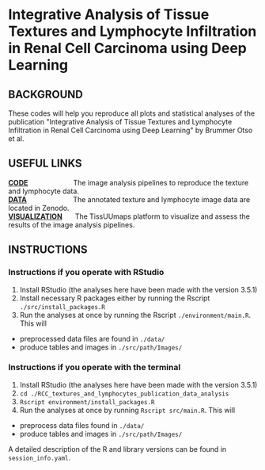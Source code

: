 # Integrative Analysis of Tissue Textures and Lymphocyte Infiltration in Renal Cell Carcinoma using Deep Learning


## BACKGROUND
These codes will help you reproduce all plots and statistical analyses of the publication "Integrative Analysis of Tissue Textures and Lymphocyte Infiltration in Renal Cell Carcinoma using Deep Learning" by Brummer Otso et al.  


## USEFUL LINKS
**[CODE](https://github.com/vahvero/RCC_textures_and_lymphocytes_publication_image_analysis)** &emsp; &emsp; &emsp; &emsp; &nbsp; &nbsp; The image analysis pipelines to reproduce the texture and lymphocyte data.  
**[DATA](https://zenodo.org/deposit/6528599)** &emsp; &emsp; &emsp; &emsp; &emsp; The annotated texture and lymphocyte image data are located in Zenodo.  
**[VISUALIZATION](http://hruh-20.it.helsinki.fi/rcc_texture_lymphocytes/)** &emsp; &nbsp;The TissUUmaps platform to visualize and assess the results of the image analysis pipelines.



## INSTRUCTIONS

### Instructions if you operate with RStudio
1. Install RStudio (the analyses here have been made with the version 3.5.1)
2. Install necessary R packages either by running the Rscript `./src/install_packages.R`
3. Run the analyses at once by running the Rscript `./environment/main.R`. This will
- preprocessed data files are found in `./data/`
- produce tables and images in `./src/path/Images/`


### Instructions if you operate with the terminal
1. Install RStudio (the analyses here have been made with the version 3.5.1)
2. `cd ./RCC_textures_and_lymphocytes_publication_data_analysis`
3. `Rscript environment/install_packages.R`
4. Run the analyses at once by running `Rscript src/main.R`. This will
- preprocess data files found in `./data/`
- produce tables and images in `./src/path/Images/`


A detailed description of  the R and library versions can be found in `session_info.yaml`.
